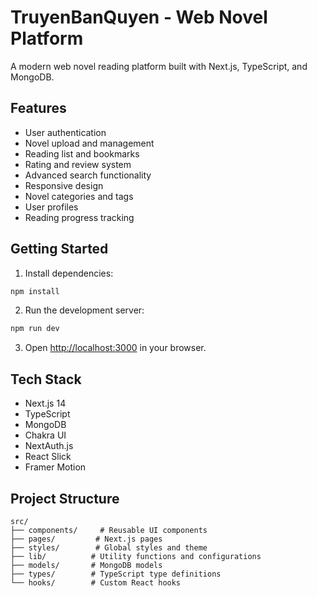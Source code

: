 # TruyenBanQuyen - Web Novel Platform

A modern web novel reading platform built with Next.js, TypeScript, and MongoDB.

## Features

- User authentication
- Novel upload and management
- Reading list and bookmarks
- Rating and review system
- Advanced search functionality
- Responsive design
- Novel categories and tags
- User profiles
- Reading progress tracking

## Getting Started

1. Install dependencies:
```bash
npm install
```

2. Run the development server:
```bash
npm run dev
```

3. Open [http://localhost:3000](http://localhost:3000) in your browser.

## Tech Stack

- Next.js 14
- TypeScript
- MongoDB
- Chakra UI
- NextAuth.js
- React Slick
- Framer Motion

## Project Structure

```
src/
├── components/     # Reusable UI components
├── pages/         # Next.js pages
├── styles/        # Global styles and theme
├── lib/          # Utility functions and configurations
├── models/       # MongoDB models
├── types/        # TypeScript type definitions
└── hooks/        # Custom React hooks
```
